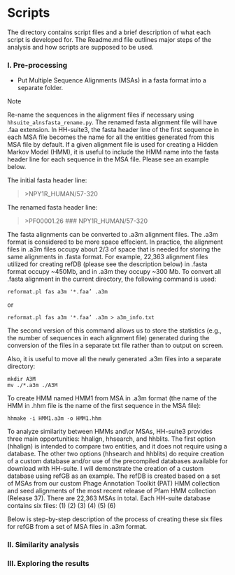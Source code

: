 # Scripts
The directory contains script files and a brief description of what each script is developed for.
The Readme.md file outlines major steps of the analysis and how scripts are supposed to be used.

### I. Pre-processing

* Put Multiple Sequence Alignments (MSAs) in a fasta format into a separate folder.
> [!NOTE]
Re-name the sequences in the alignment files if necessary using `hhsuite_alnsfasta_rename.py`. The renamed fasta alignment file will have .faa extension.
In HH-suite3, the fasta header line of the first sequence in each MSA file becomes the name for all the entities generated from this MSA file by default.
If a given alignment file is used for creating a Hidden Markov Model (HMM), it is useful to include the HMM name into the fasta header line for each sequence in the MSA file. Please see an example below.

The initial fasta header line:
> \>NPY1R_HUMAN/57-320

The renamed fasta header line:
> \>PF00001.26 ### NPY1R_HUMAN/57-320

The fasta alignments can be converted to .a3m alignment files. The .a3m format is considered to be more space effecient. In practice, the alignment files in .a3m files occupy about 2/3 of space that is needed for storing the same alignments in .fasta format. For example, 22,363 alignment files utilized for creating refDB (please see the description below) in .fasta format occupy ~450Mb, and in .a3m they occupy ~300 Mb. To convert all .fasta alignment in the current directory, the following command is used:  

`reformat.pl fas a3m '*.faa’ .a3m`

or

`reformat.pl fas a3m '*.faa’ .a3m > a3m_info.txt`

The second version of this command allows us to store the statistics (e.g., the number of sequences in each alignment file) generated during the conversion of the files in a separate txt file rather than to output on screen.

Also, it is useful to move all the newly generated .a3m files into a separate directory:
```
mkdir A3M
mv ./*.a3m ./A3M
```

To create HMM named HMM1 from MSA in .a3m format (the name of the HMM in .hhm file is the name of the first sequence in the MSA file):
```
hhmake -i HMM1.a3m -o HMM1.hhm
```

To analyze similarity between HMMs and\or MSAs, HH-suite3 provides three main opportunities: hhalign, hhsearch, and hhblits.
The first option (hhalign) is intended to compare two entities, and it does not require using a database.
The other two options (hhsearch and hhblits) do require creation of a custom database and/or use of the precompiled databases available for download with HH-suite.
I will demonstrate the creation of a custom database using refGB as an example.
The refDB is created based on a set of MSAs from our custom Phage Annotation Toolkit (PAT) HMM collection and seed alignments of the most recent release of Pfam HMM collection (Release 37). There are 22,363 MSAs in total. Each HH-suite database contains six files:
(1)
(2)
(3)
(4)
(5)
(6)

Below is step-by-step description of the process of creating these six files for refGB from a set of MSA files in .a3m format.





### II. Similarity analysis


### III. Exploring the results
